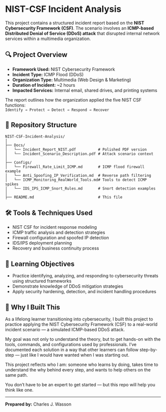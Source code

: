 # NIST-CSF Incident Analysis

This project contains a structured incident report based on the **NIST Cybersecurity Framework (CSF)**. The scenario involves an **ICMP-based Distributed Denial of Service (DDoS) attack** that disrupted internal network services within a multimedia organization.

## 🔍 Project Overview

- **Framework Used:** NIST Cybersecurity Framework  
- **Incident Type:** ICMP Flood (DDoS)  
- **Organization Type:** Multimedia (Web Design & Marketing)  
- **Duration of Incident:** ~2 hours  
- **Impacted Services:** Internal email, shared drives, and printing systems  

The report outlines how the organization applied the five NIST CSF functions:  
`Identify → Protect → Detect → Respond → Recover`

## 📁 Repository Structure

```
NIST-CSF-Incident-Analysis/
│
├── Docs/
│   └── Incident_Report_NIST.pdf          # Polished PDF version
│   └── Incident_Scenario_Description.pdf # Attack scenario context
│
├── Configs/
│   └── Firewall_Rate_Limit_ICMP.md       # ICMP flood firewall example
│   └── Anti_Spoofing_IP_Verification.md  # Reverse path filtering
│   └── ICMP_Monitoring_RealWorld_Tools.md# Tools to detect ICMP spikes
│   └── IDS_IPS_ICMP_Snort_Rules.md       # Snort detection examples
│
├── README.md                             # This file
```

## 🛠️ Tools & Techniques Used

- NIST CSF for incident response modeling
- ICMP traffic analysis and detection strategies
- Firewall configuration and spoofed IP detection
- IDS/IPS deployment planning
- Recovery and business continuity process

## 🎯 Learning Objectives

- Practice identifying, analyzing, and responding to cybersecurity threats using structured frameworks
- Demonstrate knowledge of DDoS mitigation strategies
- Apply security hardening, detection, and incident handling procedures

## 👤 Why I Built This

As a lifelong learner transitioning into cybersecurity, I built this project to practice applying the NIST Cybersecurity Framework (CSF) to a real-world incident scenario — a simulated ICMP-based DDoS attack.

My goal was not only to understand the theory, but to get hands-on with the tools, commands, and configurations used by professionals. I’ve documented each solution in a way that other learners can follow step-by-step — just like I would have wanted when I was starting out.

This project reflects who I am: someone who learns by doing, takes time to understand the why behind every step, and wants to help others on the same path.

You don’t have to be an expert to get started — but this repo will help you think like one.

---

**Prepared by:** Charles J. Wasson


